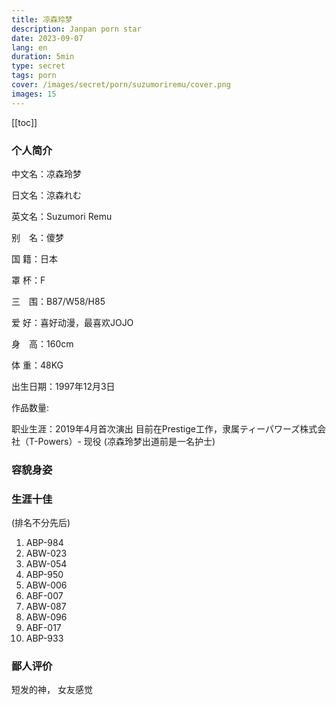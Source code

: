 ```yaml
---
title: 凉森玲梦
description: Janpan porn star
date: 2023-09-07
lang: en
duration: 5min
type: secret
tags: porn
cover: /images/secret/porn/suzumoriremu/cover.png
images: 15
---
```

[[toc]]

### 个人简介

中文名：凉森玲梦

日文名：涼森れむ

英文名：Suzumori Remu

别　名：傻梦

国  籍：日本

罩  杯：F

三　围：B87/W58/H85

爱  好：喜好动漫，最喜欢JOJO

身　高：160cm

体  重：48KG


出生日期：1997年12月3日

作品数量: 

职业生涯：2019年4月首次演出 目前在Prestige工作，隶属ティーパワーズ株式会社（T-Powers）- 现役 (凉森玲梦出道前是一名护士)

### 容貌身姿

<PornCarousel />

### 生涯十佳
(排名不分先后)
1. ABP-984 
2. ABW-023
3. ABW-054
4. ABP-950 
5. ABW-006
6. ABF-007 
7. ABW-087 
8. ABW-096
9. ABF-017
10. ABP-933
### 鄙人评价

短发的神，
女友感觉